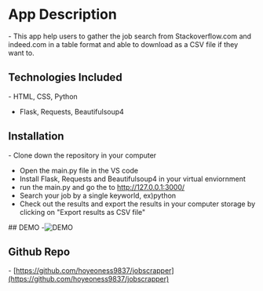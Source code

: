 # App Description

- This app help users to gather the job search from Stackoverflow.com and indeed.com in a table format and able to download as a CSV file if they want to.

## Technologies Included

- HTML, CSS, Python
- Flask, Requests, Beautifulsoup4

## Installation

- Clone down the repository in your computer
- Open the main.py file in the VS code
- Install Flask, Requests and Beautifulsoup4 in your virtual enviornment
- run the main.py and go the to http://127.0.0.1:3000/
- Search your job by a single keyworld, ex)python
- Check out the results and export the results in your computer storage by clicking on "Export results as CSV file"

## DEMO
-![DEMO](./assets/demo.gif)

## Github Repo

- [https://github.com/hoyeoness9837/jobscrapper](https://github.com/hoyeoness9837/jobscrapper)
